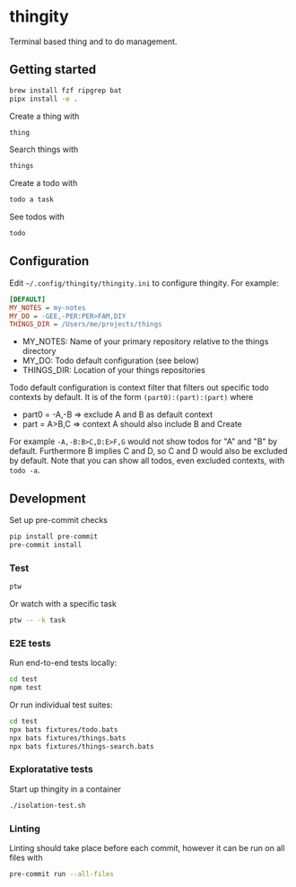 # thingity

Terminal based thing and to do management.

## Getting started

```sh
brew install fzf ripgrep bat
pipx install -e .
```

Create a thing with

```sh
thing
```

Search things with

```sh
things
```

Create a todo with

```sh
todo a task
```

See todos with

```sh
todo
```

## Configuration

Edit `~/.config/thingity/thingity.ini` to configure thingity. For example:

```ini
[DEFAULT]
MY_NOTES = my-notes
MY_DO = -GEE,-PER:PER>FAM,DIY
THINGS_DIR = /Users/me/projects/things
```

- MY_NOTES: Name of your primary repository relative to the things directory
- MY_DO: Todo default configuration (see below)
- THINGS_DIR: Location of your things repositories

Todo default configuration is context filter that filters out specific todo
contexts by default. It is of the form `(part0):(part):(part)` where

- part0 = -A,-B => exclude A and B as default context
- part = A>B,C => context A should also include B and Create

For example `-A,-B:B>C,D:E>F,G` would not show todos for "A" and "B" by
default. Furthermore B implies C and D, so C and D would also be excluded by
default. Note that you can show all todos, even excluded contexts, with `todo -a`.

## Development

Set up pre-commit checks

```sh
pip install pre-commit
pre-commit install
```

### Test

```sh
ptw
```

Or watch with a specific task

```sh
ptw -- -k task
```

### E2E tests

Run end-to-end tests locally:

```sh
cd test
npm test
```

Or run individual test suites:

```sh
cd test
npx bats fixtures/todo.bats
npx bats fixtures/things.bats
npx bats fixtures/things-search.bats
```

### Exploratative tests

Start up thingity in a container

```sh
./isolation-test.sh
```

### Linting

Linting should take place before each commit, however it can be run on all files with

```sh
pre-commit run --all-files
```
